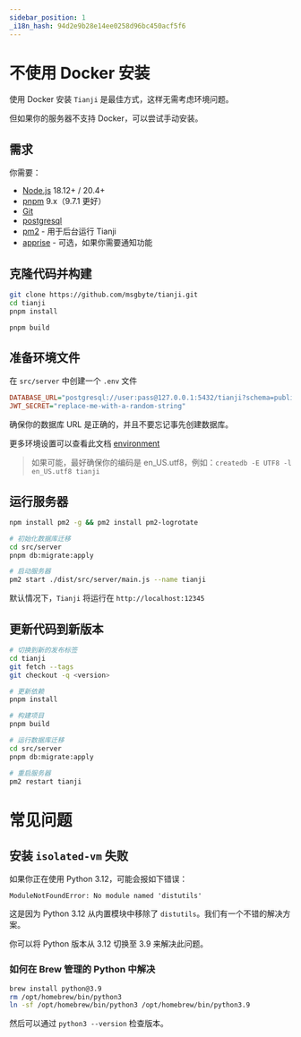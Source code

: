 ```yaml
---
sidebar_position: 1
_i18n_hash: 94d2e9b28e14ee0258d96bc450acf5f6
---
```

# 不使用 Docker 安装

使用 Docker 安装 `Tianji` 是最佳方式，这样无需考虑环境问题。

但如果你的服务器不支持 Docker，可以尝试手动安装。

## 需求

你需要：

- [Node.js](https://nodejs.org/en/download/) 18.12+ / 20.4+
- [pnpm](https://pnpm.io/) 9.x（9.7.1 更好）
- [Git](https://git-scm.com/downloads)
- [postgresql](https://www.postgresql.org/)
- [pm2](https://pm2.keymetrics.io/) - 用于后台运行 Tianji
- [apprise](https://github.com/caronc/apprise) - 可选，如果你需要通知功能

## 克隆代码并构建

```bash
git clone https://github.com/msgbyte/tianji.git
cd tianji
pnpm install

pnpm build
```

## 准备环境文件

在 `src/server` 中创建一个 `.env` 文件

```ini
DATABASE_URL="postgresql://user:pass@127.0.0.1:5432/tianji?schema=public"
JWT_SECRET="replace-me-with-a-random-string"
```

确保你的数据库 URL 是正确的，并且不要忘记事先创建数据库。

更多环境设置可以查看此文档 [environment](./environment.md)

> 如果可能，最好确保你的编码是 en_US.utf8，例如：`createdb -E UTF8 -l en_US.utf8 tianji`

## 运行服务器

```bash
npm install pm2 -g && pm2 install pm2-logrotate

# 初始化数据库迁移
cd src/server
pnpm db:migrate:apply

# 启动服务器
pm2 start ./dist/src/server/main.js --name tianji
```

默认情况下，`Tianji` 将运行在 `http://localhost:12345`

## 更新代码到新版本

```bash
# 切换到新的发布标签
cd tianji
git fetch --tags
git checkout -q <version>

# 更新依赖
pnpm install

# 构建项目
pnpm build

# 运行数据库迁移
cd src/server
pnpm db:migrate:apply

# 重启服务器
pm2 restart tianji
```

# 常见问题

## 安装 `isolated-vm` 失败

如果你正在使用 Python 3.12，可能会报如下错误：

```
ModuleNotFoundError: No module named 'distutils'
```

这是因为 Python 3.12 从内置模块中移除了 `distutils`。我们有一个不错的解决方案。

你可以将 Python 版本从 3.12 切换至 3.9 来解决此问题。

### 如何在 Brew 管理的 Python 中解决

```bash
brew install python@3.9
rm /opt/homebrew/bin/python3
ln -sf /opt/homebrew/bin/python3 /opt/homebrew/bin/python3.9
```

然后可以通过 `python3 --version` 检查版本。
